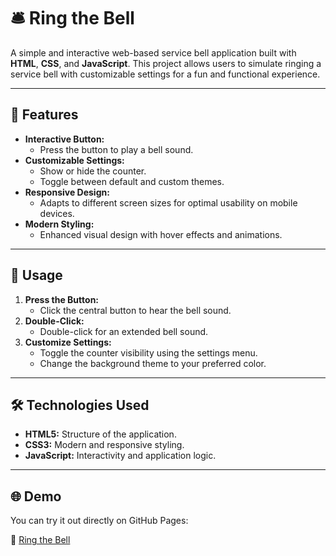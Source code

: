 # 🛎️ Ring the Bell

A simple and interactive web-based service bell application built with **HTML**, **CSS**, and **JavaScript**. This project allows users to simulate ringing a service bell with customizable settings for a fun and functional experience.

---

## 🎯 Features

- **Interactive Button:**
  - Press the button to play a bell sound.
- **Customizable Settings:**
  - Show or hide the counter.
  - Toggle between default and custom themes.
- **Responsive Design:**
  - Adapts to different screen sizes for optimal usability on mobile devices.
- **Modern Styling:**
  - Enhanced visual design with hover effects and animations.

---

## 🚀 Usage

1. **Press the Button:**
   - Click the central button to hear the bell sound.
2. **Double-Click:**
   - Double-click for an extended bell sound.
3. **Customize Settings:**
   - Toggle the counter visibility using the settings menu.
   - Change the background theme to your preferred color.

---

## 🛠️ Technologies Used

- **HTML5:** Structure of the application.
- **CSS3:** Modern and responsive styling.
- **JavaScript:** Interactivity and application logic.

---

## 🌐 Demo

You can try it out directly on GitHub Pages:

🔗 [Ring the Bell](https://guazzihub.github.io/Ring-the-Bell/)
